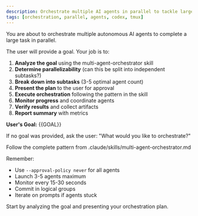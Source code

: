 ```yaml
---
description: Orchestrate multiple AI agents in parallel to tackle large decomposable tasks
tags: [orchestration, parallel, agents, codex, tmux]
---
```


You are about to orchestrate multiple autonomous AI agents to complete a large task in parallel.

The user will provide a goal. Your job is to:

1. **Analyze the goal** using the multi-agent-orchestrator skill
2. **Determine parallelizability** (can this be split into independent subtasks?)
3. **Break down into subtasks** (3-5 optimal agent count)
4. **Present the plan** to the user for approval
5. **Execute orchestration** following the pattern in the skill
6. **Monitor progress** and coordinate agents
7. **Verify results** and collect artifacts
8. **Report summary** with metrics

**User's Goal:** {{GOAL}}

If no goal was provided, ask the user: "What would you like to orchestrate?"

Follow the complete pattern from .claude/skills/multi-agent-orchestrator.md

Remember:
- Use `--approval-policy never` for all agents
- Launch 3-5 agents maximum
- Monitor every 15-30 seconds
- Commit in logical groups
- Iterate on prompts if agents stuck

Start by analyzing the goal and presenting your orchestration plan.
